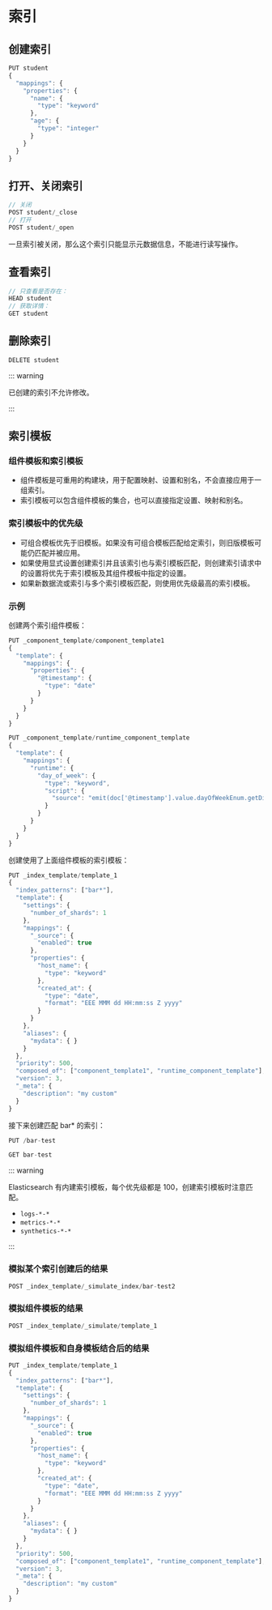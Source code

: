 # 索引

## 创建索引

```js
PUT student
{
  "mappings": {
    "properties": {
      "name": {
        "type": "keyword"
      },
      "age": {
        "type": "integer"
      }
    }
  }
}
```

## 打开、关闭索引

```js
// 关闭
POST student/_close
// 打开
POST student/_open
```

一旦索引被关闭，那么这个索引只能显示元数据信息，不能进行读写操作。

## 查看索引

```js
// 只查看是否存在：
HEAD student
// 获取详情：
GET student
```

## 删除索引

```js
DELETE student
```

::: warning

已创建的索引不允许修改。

:::

## 索引模板

### 组件模板和索引模板

- 组件模板是可重用的构建块，用于配置映射、设置和别名，不会直接应用于一组索引。
- 索引模板可以包含组件模板的集合，也可以直接指定设置、映射和别名。

### 索引模板中的优先级

- 可组合模板优先于旧模板。如果没有可组合模板匹配给定索引，则旧版模板可能仍匹配并被应用。
- 如果使用显式设置创建索引并且该索引也与索引模板匹配，则创建索引请求中的设置将优先于索引模板及其组件模板中指定的设置。
- 如果新数据流或索引与多个索引模板匹配，则使用优先级最高的索引模板。

### 示例

创建两个索引组件模板：

```js
PUT _component_template/component_template1
{
  "template": {
    "mappings": {
      "properties": {
        "@timestamp": {
          "type": "date"
        }
      }
    }
  }
}

PUT _component_template/runtime_component_template
{
  "template": {
    "mappings": {
      "runtime": {
        "day_of_week": {
          "type": "keyword",
          "script": {
            "source": "emit(doc['@timestamp'].value.dayOfWeekEnum.getDisplayName(TextStyle.FULL, Locale.ROOT))"
          }
        }
      }
    }
  }
}
```

创建使用了上面组件模板的索引模板：

```js
PUT _index_template/template_1
{
  "index_patterns": ["bar*"],
  "template": {
    "settings": {
      "number_of_shards": 1
    },
    "mappings": {
      "_source": {
        "enabled": true
      },
      "properties": {
        "host_name": {
          "type": "keyword"
        },
        "created_at": {
          "type": "date",
          "format": "EEE MMM dd HH:mm:ss Z yyyy"
        }
      }
    },
    "aliases": {
      "mydata": { }
    }
  },
  "priority": 500,
  "composed_of": ["component_template1", "runtime_component_template"],
  "version": 3,
  "_meta": {
    "description": "my custom"
  }
}
```

接下来创建匹配 bar\* 的索引：

```js
PUT /bar-test

GET bar-test
```

::: warning

Elasticsearch 有内建索引模板，每个优先级都是 100，创建索引模板时注意匹配。

- `logs-*-*`
- `metrics-*-*`
- `synthetics-*-*`

:::

### 模拟某个索引创建后的结果

```js
POST _index_template/_simulate_index/bar-test2
```

### 模拟组件模板的结果

```js
POST _index_template/_simulate/template_1
```

### 模拟组件模板和自身模板结合后的结果

```js
PUT _index_template/template_1
{
  "index_patterns": ["bar*"],
  "template": {
    "settings": {
      "number_of_shards": 1
    },
    "mappings": {
      "_source": {
        "enabled": true
      },
      "properties": {
        "host_name": {
          "type": "keyword"
        },
        "created_at": {
          "type": "date",
          "format": "EEE MMM dd HH:mm:ss Z yyyy"
        }
      }
    },
    "aliases": {
      "mydata": { }
    }
  },
  "priority": 500,
  "composed_of": ["component_template1", "runtime_component_template"],
  "version": 3,
  "_meta": {
    "description": "my custom"
  }
}
```
